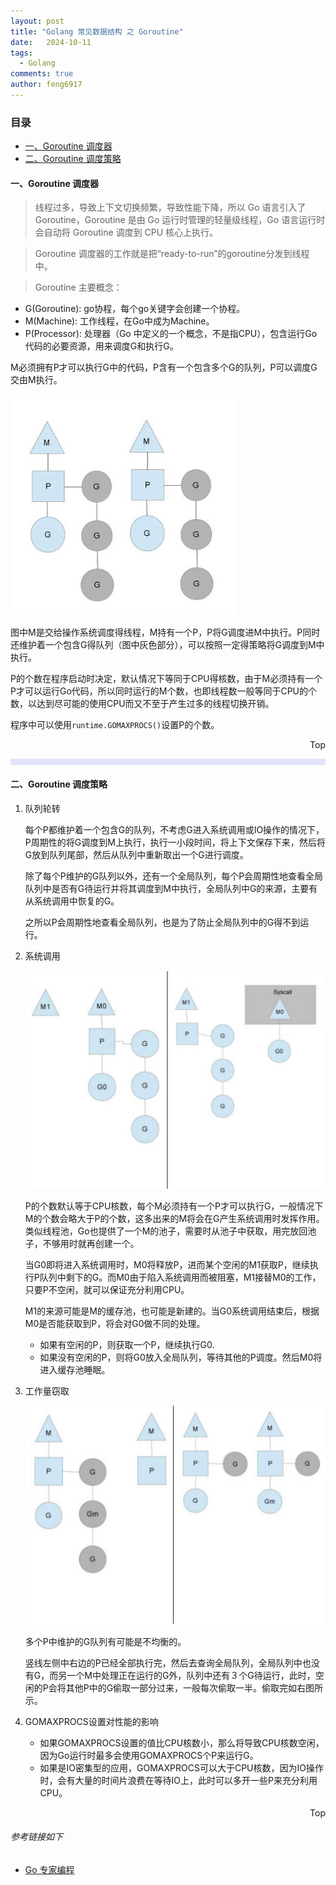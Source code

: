 ```yaml
---
layout: post
title: "Golang 常见数据结构 之 Goroutine"
date:   2024-10-11
tags: 
  - Golang
comments: true
author: feng6917
---
```


<!-- more -->

### 目录

- [一、Goroutine 调度器](#一goroutine-调度器)
- [二、Goroutine 调度策略](#二goroutine-调度策略)

#### 一、Goroutine 调度器

> 线程过多，导致上下文切换频繁，导致性能下降，所以 Go 语言引入了 Goroutine，Goroutine 是由 Go 运行时管理的轻量级线程，Go 语言运行时会自动将 Goroutine 调度到 CPU 核心上执行。

> Goroutine 调度器的工作就是把“ready-to-run”的goroutine分发到线程中。

> Goroutine 主要概念：

- G(Goroutine): go协程，每个go关键字会创建一个协程。
- M(Machine): 工作线程，在Go中成为Machine。
- P(Processor): 处理器（Go 中定义的一个概念，不是指CPU），包含运行Go代码的必要资源，用来调度G和执行G。

M必须拥有P才可以执行G中的代码，P含有一个包含多个G的队列，P可以调度G交由M执行。

![img](../images/2024-10-11/6.jpg)

图中M是交给操作系统调度得线程，M持有一个P，P将G调度进M中执行。P同时还维护着一个包含G得队列（图中灰色部分），可以按照一定得策略将G调度到M中执行。

P的个数在程序启动时决定，默认情况下等同于CPU得核数，由于M必须持有一个P才可以运行Go代码，所以同时运行的M个数，也即线程数一般等同于CPU的个数，以达到尽可能的使用CPU而又不至于产生过多的线程切换开销。

程序中可以使用`runtime.GOMAXPROCS()`设置P的个数。

<div style="text-align: right;">
    <a href="#目录" style="text-decoration: none;">Top</a>
</div>

<hr style="background-color: blue;border: none;height: 10px;opacity: .1;width: 100%" />

#### 二、Goroutine 调度策略

1. 队列轮转

    每个P都维护着一个包含G的队列，不考虑G进入系统调用或IO操作的情况下，P周期性的将G调度到M上执行，执行一小段时间，将上下文保存下来，然后将G放到队列尾部，然后从队列中重新取出一个G进行调度。

    除了每个P维护的G队列以外，还有一个全局队列，每个P会周期性地查看全局队列中是否有G待运行并将其调度到M中执行，全局队列中G的来源，主要有　从系统调用中恢复的G。

    之所以P会周期性地查看全局队列，也是为了防止全局队列中的G得不到运行。
2. 系统调用

    ![img](../images/2024-10-11/7.jpg)

    P的个数默认等于CPU核数，每个M必须持有一个P才可以执行G，一般情况下M的个数会略大于P的个数，这多出来的M将会在G产生系统调用时发挥作用。类似线程池，Go也提供了一个M的池子，需要时从池子中获取，用完放回池子，不够用时就再创建一个。

    当G0即将进入系统调用时，M0将释放P，进而某个空闲的M1获取P，继续执行P队列中剩下的G。而M0由于陷入系统调用而被阻塞，M1接替M0的工作，只要P不空闲，就可以保证充分利用CPU。

    M1的来源可能是M的缓存池，也可能是新建的。当G0系统调用结束后，根据M0是否能获取到P，将会对G0做不同的处理。

    - 如果有空闲的P，则获取一个P，继续执行G0.
    - 如果没有空闲的P，则将G0放入全局队列，等待其他的P调度。然后M0将进入缓存池睡眠。

3. 工作量窃取

    ![img](../images/2024-10-11/8.jpg)

    多个P中维护的G队列有可能是不均衡的。

    竖线左侧中右边的P已经全部执行完，然后去查询全局队列，全局队列中也没有G，而另一个M中处理正在运行的G外，队列中还有３个G待运行，此时，空闲的P会将其他P中的G偷取一部分过来，一般每次偷取一半。偷取完如右图所示。

4. GOMAXPROCS设置对性能的影响
    - 如果GOMAXPROCS设置的值比CPU核数小，那么将导致CPU核数空闲，因为Go运行时最多会使用GOMAXPROCS个P来运行G。
    - 如果是IO密集型的应用，GOMAXPROCS可以大于CPU核数，因为IO操作时，会有大量的时间片浪费在等待IO上，此时可以多开一些P来充分利用CPU。

<div style="text-align: right;">
    <a href="#目录" style="text-decoration: none;">Top</a>
</div>

###### 参考链接如下

- [Go 专家编程](https://www.topgoer.cn/docs/gozhuanjia/gochan4)
